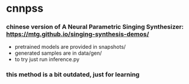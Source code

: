 # cnnpss
### chinese version of A Neural Parametric Singing Synthesizer: https://mtg.github.io/singing-synthesis-demos/
* pretrained models are provided in snapshots/
* generated samples are in data/gen/ 
* to try just run inference.py
### this method is a bit outdated, just for learning
